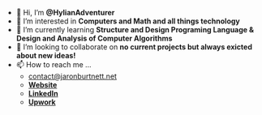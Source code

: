 - 👋 Hi, I’m **@HylianAdventurer**
- 👀 I’m interested in **Computers and Math and all things technology**
- 🌱 I’m currently learning **Structure and Design Programing Language & Design and Analysis of Computer Algorithms**
- 💞️ I’m looking to collaborate on **no current projects but always exicted about new ideas!**
- 📫 How to reach me ...
    * contact@jaronburtnett.net
    * **[Website](jaronburtnett.net)**
    * **[LinkedIn](https://www.linkedin.com/in/jaron-burtnett/)**
    * **[Upwork](https://www.upwork.com/freelancers/~0142aab410ad5fa096)**
